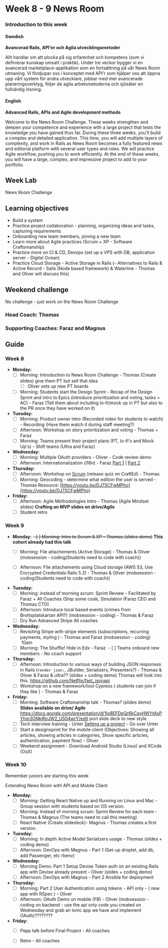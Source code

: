 # Week 8 - 9 News Room
### Introduction to this week

#### Swedish
**Avancerad Rails, API'er och Agila utvecklingsmetoder**

Allt handlar om att plocka på sig erfarenhet och kompetens (som vi definierar kunskap omsatt i praktik). Under tre veckor bygger vi en avancerad marketplace-applikation som en fortsättning på vår News Room utmaning. Vi fördjupar oss i konceptet med API'r som hjälper oss att öppna upp vårt system för andra utvecklare, jobbar med mer avancerade planeringsverktyg, följer de agila arbetsmetoderna och sjösäter en fullvärdig lösning.

#### English
**Advanced Rails, APIs and Agile development methods**

Welcome to the News Room Challenge. These weeks strengthen and deepen your competence and experience with a large project that tests the knowledge you have gained thus far. During these three weeks, you'll build a complex and detailed application. This time, you will add multiple layers of complexity, and work in Rails as News Room becomes a fully featured news and editorial platform with several user types and roles. We will practice Agile workflow, pushing you to work efficiently. At the end of these weeks, you will have a large, complex, and impressive project to add to your portfolio.

## Week Lab
News Room Challenge

## Learning objectives

- Build a system
- Practice project collaboration - planning, organizing ideas and tasks, capturing requirements 
- Onboarding new team members, joining a new team
- Learn more about Agile practices (Scrum + XP - Software Craftsmanship)
- Practice more on CI & CD, Devops (set up a VPS with DB, application server - Digital Ocean)
- Practice Cloud Storage - Active Storage in Rails
(- Alternatives to Rails & Active Record - Sails (Node based framework) & Waterline - Thomas and Oliver will discuss this)

## Weekend challenge

No challenge - just work on the News Room Challenge

### Head Coach: Thomas
### Supporting Coaches: Faraz and Magnus


## Guide

### Week 8
- **Monday:**
  - [ ] Morning: Introduction to News Room Challenge - Thomas (Create slides) give them PT but sell that idea
    - [ ] Oliver sets up new PT boards
  - [ ] Morning: Students start the Design Sprint - Recap of the Design Sprint and intro to Epics (introduce prioritization and voting, tasks = AC) - Faraz (Tell them about including lo-fi/mock up in PT but also to the PR once they have worked on it)

- **Tuesday:**
  - [ ] Morning: Product owner intro (Recorded video for students to watch) - Recording (Have them watch it during staff meeting?)
   - [ ] Afternoon: Workshop on story prioritization and voting - Thomas + Faraz
   - [ ] Morning: Teams present their project plans (PT, lo-fi's and Mock Up's) - Shift teams (Ultra and Faraz)

- **Wednesday:**
  - [ ] Morning: Multiple OAuth providers - Oliver - Code review demo
  - [ ] Afternoon: Internationalization (i18n) - Faraz [Part 1](https://youtu.be/eBwjN5drg-Q) | [Part 2](https://youtu.be/0Nen6z0cIbo)
  
- **Thursday:**
   - [ ] Afternoon: Workshop on [Scrum](http://www.scrumguides.org/) (release quiz on CraftEd) - Thomas
   - [ ] Morning: Geocoding - determine what edition the user is served - Thomas Resource: [https://youtu.be/DJ7SCFwMPho](https://youtu.be/DJ7SCFwMPho)

- **Friday:**
  - [ ] Afternoon: Agile Methodologies Intro - Thomas (Agile Mindset slides) **Crafting an MVP slides on drive/Agile**
  - [ ] Student retro

### Week 9
- **Monday:**
  ~~- [ ] Morning: Intro to Scrum & XP - Thomas (slides demo)~~ **This cohort already had this talk**
   - [ ] Morning: File attachements (Active Storage) - Thomas & Oliver (mobsession - coding(Students need to code with coach))
   - [ ] Afternoon: File attachements using Cloud storage (AWS S3, Use Encrypted Credentials Rails 5.2) - Thomas & Oliver (mobsession - coding(Students need to code with coach))


- **Tuesday:**
  - [ ] Morning: instead of morning scrum: Sprint Review - Facilitated by Faraz + All Coaches (Ship some code, Simulation (Faraz CEO and Thomas CTO)
  - [ ] Afternoon: Introduce local based events (crimes from Brottsplatskartan API?) (mobsession - coding) - Thomas & Faraz
  - [ ] Dry Run Advanced Stripe All coaches 

- **Wednesday:**
  - [ ] Revisiting Stripe with stripe elements (subscriptions, recurring payments, styling ) - Thomas and Faraz (mobsession - coding)  10am
  - [ ] Morning: The Shuffle! Hide in Edx - Faraz
  - [ ] Teams onboard new members - No coach support

- **Thursday:**
  - [ ] Afternoon: Introduction to various ways of building JSON responses in Rails (`render json:`, JBuilder, Serializers, Presenters?) - Thomas & Oliver & Faraz & ultra?? (slides + coding demo) Thomas will look into this. https://github.com/Netflix/fast_jsonapi
  - [ ] Workshop on a new framework/tool Cypress ( students can join if they like ) - Thomas & Faraz 

- **Friday:**
  - [ ] Morning: Software Craftsmanship talk - Thomas? (slides demo) **Slides available on drive/ Agile**
  https://docs.google.com/presentation/d/1lo8EFDeQr6kCayHWYtAsPYhm3ONkjRirJW2_U504wrY/edit port slide deck to new style. 
  - [ ] Tech interview training - Unter [Setting up a project](../miscellaneous/assessments/assessment_6.md) - Go over Unter 
  - [ ] Start a designsprint for the mobile client (Objectives: Showing all articles, showing articles in categories, Show specific articles, authentication, payment flow) - Oliver 
  - [ ] Weekend assignment - Download Android Studio (Linux) and XCode (OsX)

### Week 10

Remember juniors are starting this week

Extending News Room with API and Mobile Client

- **Monday:**
  - [ ] Morning: Getting React Native up and Running on Linux and Mac - Group session with students based on OS version.
  - [ ] Morning: Instead of morning scrum: Sprint Review for each team - Thomas & Magnus (The teams need to call this meeting)
  - [ ] React Native (Create slidedeck)- Magnus - Thomas creates a first version. 
    
- **Tuesday:**
  - [ ] Morning: In depth Active Model Serializers usage - Thomas (slides + coding demo)
  - [ ] Afternoon: DevOps with Magnus - Part 1 (Set-up droplet, add db, add Passenger, etc rbenv)
  
- **Wednesday:**
   - [ ] Morning Demo: Part 1 Setup Devise Token auth on an existing Rails app with Devise already present - Oliver (slides + coding demo)
   - [ ] Afternoon: DevOps with Magnus - Part 2 Ansible for deployment
  
- **Thursday:**
  - [ ] Morning: Part 2 User Authentication using tokens - API only - ( new app with RSpec )   - Oliver 
  - [ ] Afternoon: OAuth Demo on mobile (FB) - Oliver (mobsession - coding on backend - use the api only code you created on Wednesday and grab an Ionic app we have and implement OAuth)????????

- **Friday:**
  - [ ] Pepp talk before Final Project - All coaches
  - [ ] Retro - All coaches

